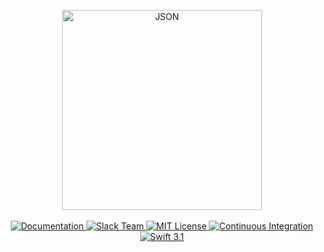 <p align="center">
    <img src="https://cloud.githubusercontent.com/assets/1977704/25426618/0aef76de-2a70-11e7-95a5-b78b5a7ddc5b.png" width="320" alt="JSON">
    <br>
    <br>
    <a href="https://docs.vapor.codes/json/package/">
        <img src="http://img.shields.io/badge/read_the-docs-92A8D1.svg" alt="Documentation">
    </a>
    <a href="http://vapor.team">
        <img src="http://vapor.team/badge.svg" alt="Slack Team">
    </a>
    <a href="LICENSE">
        <img src="http://img.shields.io/badge/license-MIT-brightgreen.svg" alt="MIT License">
    </a>
    <a href="https://circleci.com/gh/vapor/json">
        <img src="https://circleci.com/gh/vapor/json.svg?style=shield" alt="Continuous Integration">
    </a>
    <a href="https://swift.org">
        <img src="http://img.shields.io/badge/swift-3.1-brightgreen.svg" alt="Swift 3.1">
    </a>
</center>
